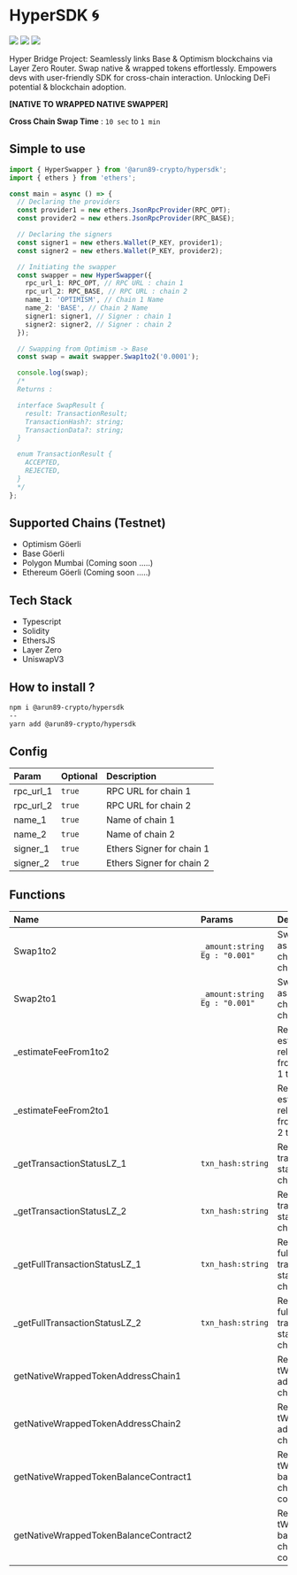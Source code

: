 # HyperSDK 🌀

[![](https://img.shields.io/badge/made%20by-w3Ts0ckeT_eth-blue.svg?style=flat-square)](https://arunjangra.vercel.app)
[![](https://img.shields.io/badge/project-HyperSDK-blue.svg?style=flat-square)]()
[![](https://img.shields.io/badge/status-stable-brightgreen.svg?style=flat-square)]()

Hyper Bridge Project: Seamlessly links Base & Optimism blockchains via Layer Zero Router. Swap native & wrapped tokens effortlessly. Empowers devs with user-friendly SDK for cross-chain interaction. Unlocking DeFi potential & blockchain adoption.

**[NATIVE TO WRAPPED NATIVE SWAPPER]**

**Cross Chain Swap Time** : `10 sec` to `1 min`

## Simple to use

```ts
import { HyperSwapper } from '@arun89-crypto/hypersdk';
import { ethers } from 'ethers';

const main = async () => {
  // Declaring the providers
  const provider1 = new ethers.JsonRpcProvider(RPC_OPT);
  const provider2 = new ethers.JsonRpcProvider(RPC_BASE);

  // Declaring the signers
  const signer1 = new ethers.Wallet(P_KEY, provider1);
  const signer2 = new ethers.Wallet(P_KEY, provider2);

  // Initiating the swapper
  const swapper = new HyperSwapper({
    rpc_url_1: RPC_OPT, // RPC URL : chain 1
    rpc_url_2: RPC_BASE, // RPC URL : chain 2
    name_1: 'OPTIMISM', // Chain 1 Name
    name_2: 'BASE', // Chain 2 Name
    signer1: signer1, // Signer : chain 1
    signer2: signer2, // Signer : chain 2
  });

  // Swapping from Optimism -> Base
  const swap = await swapper.Swap1to2('0.0001');

  console.log(swap);
  /*
  Returns :

  interface SwapResult {
    result: TransactionResult;
    TransactionHash?: string;
    TransactionData?: string;
  }

  enum TransactionResult {
    ACCEPTED,
    REJECTED,
  }
  */
};
```

## Supported Chains (Testnet)

- Optimism Göerli
- Base Göerli
- Polygon Mumbai (Coming soon .....)
- Ethereum Göerli (Coming soon .....)

## Tech Stack

- Typescript
- Solidity
- EthersJS
- Layer Zero
- UniswapV3

## How to install ?

```sh
npm i @arun89-crypto/hypersdk
--
yarn add @arun89-crypto/hypersdk
```

## Config

| Param     | Optional | Description               |
| :-------- | :------- | :------------------------ |
| rpc_url_1 | `true`   | RPC URL for chain 1       |
| rpc_url_2 | `true`   | RPC URL for chain 2       |
| name_1    | `true`   | Name of chain 1           |
| name_2    | `true`   | Name of chain 2           |
| signer_1  | `true`   | Ethers Signer for chain 1 |
| signer_2  | `true`   | Ethers Signer for chain 2 |

## Functions

| Name                                  | Params                          | Description                                              |
| :------------------------------------ | :------------------------------ | :------------------------------------------------------- |
| Swap1to2                              | `_amount:string` `Eg : "0.001"` | Swap assets from chain 1 to chain 2                      |
| Swap2to1                              | `_amount:string` `Eg : "0.001"` | Swap assets from chain 2 to chain 1                      |
| \_estimateFeeFrom1to2                 |                                 | Return the estimated relayer fee from chain 1 to chain 2 |
| \_estimateFeeFrom2to1                 |                                 | Return the estimated relayer fee from chain 2 to chain 1 |
| \_getTransactionStatusLZ_1            | `txn_hash:string`               | Return the transaction status for chain 1                |
| \_getTransactionStatusLZ_2            | `txn_hash:string`               | Return the transaction status for chain 2                |
| \_getFullTransactionStatusLZ_1        | `txn_hash:string`               | Return the full transaction status for chain 1           |
| \_getFullTransactionStatusLZ_2        | `txn_hash:string`               | Return the full transaction status for chain 2           |
| getNativeWrappedTokenAddressChain1    |                                 | Return the tWETH address for chain 1                     |
| getNativeWrappedTokenAddressChain2    |                                 | Return the tWETH address for chain 2                     |
| getNativeWrappedTokenBalanceContract1 |                                 | Return the tWETH balance for chain 1 contract            |
| getNativeWrappedTokenBalanceContract2 |                                 | Return the tWETH balance for chain 2 contract            |
